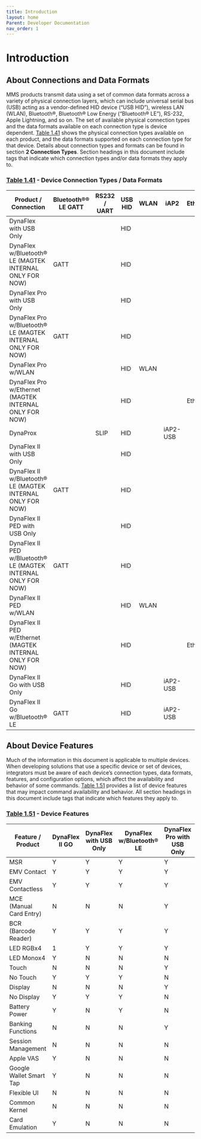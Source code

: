 ```yaml
---
title: Introduction
layout: home
Parent: Developer Documentation
nav_order: 1
---
```




# Introduction


  
## About Connections and Data Formats

MMS products transmit data using a set of common data formats across a variety of physical connection layers, which can include universal serial bus (USB) acting as a vendor-defined HID device (“USB HID”), wireless LAN (WLAN), Bluetooth®, Bluetooth® Low Energy (“Bluetooth® LE”), RS-232, Apple Lightning, and so on. The set of available physical connection types and the data formats available on each connection type is device dependent. [Table 1.41](#table-1-41) shows the physical connection types available on each product, and the data formats supported on each connection type for that device. Details about connection types and formats can be found in section **2 Connection Types**. Section headings in this document include tags that indicate which connection types and/or data formats they apply to.

### [Table 1.41](#table-1-41) - Device Connection Types / Data Formats

| Product / Connection                                           | Bluetooth®® LE GATT | RS232 / UART | USB HID | WLAN | iAP2     | Ethernet |
|----------------------------------------------------------------|---------------------|--------------|---------|------|----------|----------|
| DynaFlex with USB Only                                         |                     |              | HID     |      |          |          |
| DynaFlex w/Bluetooth® LE (MAGTEK INTERNAL ONLY FOR NOW)        | GATT                |              | HID     |      |          |          |
| DynaFlex Pro with USB Only                                     |                     |              | HID     |      |          |          |
| DynaFlex Pro w/Bluetooth® LE (MAGTEK INTERNAL ONLY FOR NOW)    | GATT                |              | HID     |      |          |          |
| DynaFlex Pro w/WLAN                                            |                     |              | HID     | WLAN |          |          |
| DynaFlex Pro w/Ethernet (MAGTEK INTERNAL ONLY FOR NOW)         |                     |              | HID     |      |          | Ethernet |
| DynaProx                                                       |                     | SLIP         | HID     |      | iAP2-USB |          |
| DynaFlex II with USB Only                                      |                     |              | HID     |      |          |          |
| DynaFlex II w/Bluetooth® LE (MAGTEK INTERNAL ONLY FOR NOW)     | GATT                |              | HID     |      |          |          |
| DynaFlex II PED with USB Only                                  |                     |              | HID     |      |          |          |
| DynaFlex II PED w/Bluetooth® LE (MAGTEK INTERNAL ONLY FOR NOW) | GATT                |              | HID     |      |          |          |
| DynaFlex II PED w/WLAN                                         |                     |              | HID     | WLAN |          |          |
| DynaFlex II PED w/Ethernet (MAGTEK INTERNAL ONLY FOR NOW)      |                     |              | HID     |      |          | Ethernet |
| DynaFlex II Go with USB Only                                   |                     |              | HID     |      | iAP2-USB |          |
| DynaFlex II Go w/Bluetooth® LE                                 | GATT                |              | HID     |      | iAP2-USB |          |

## About Device Features

Much of the information in this document is applicable to multiple devices. When developing solutions that use a specific device or set of devices, integrators must be aware of each device’s connection types, data formats, features, and configuration options, which affect the availability and behavior of some commands. [Table 1.51](#table-1-51) provides a list of device features that may impact command availability and behavior. All section headings in this document include tags that indicate which features they apply to.

### [Table 1.51](#table-1-51) - Device Features

| Feature / Product       | DynaFlex II GO | DynaFlex with USB Only | DynaFlex w/Bluetooth® LE | DynaFlex Pro with USB Only | DynaFlex Pro with Bluetooth® LE | DynaFlex Pro with WLAN | DynaFlex Pro with Ethernet | DynaProx | DynaFlex II with USB Only | DynaFlex II w/Bluetooth® LE | DynaFlex II PED with USB Only | DynaFlex II PED with Bluetooth® LE | DynaFlex II PED with WLAN | DynaFlex II PED with Ethernet |
|-------------------------|----------------|------------------------|--------------------------|----------------------------|---------------------------------|------------------------|----------------------------|----------|---------------------------|-----------------------------|-------------------------------|------------------------------------|---------------------------|-------------------------------|
| MSR                     | Y              | Y                      | Y                        | Y                          | Y                               | Y                      | Y                          | N        | Y                         | Y                           | Y                             | Y                                  | Y                         | Y                             |
| EMV Contact             | Y              | Y                      | Y                        | Y                          | Y                               | Y                      | Y                          | N        | Y                         | Y                           | Y                             | Y                                  | Y                         | Y                             |
| EMV Contactless         | Y              | Y                      | Y                        | Y                          | Y                               | Y                      | Y                          | Y        | Y                         | Y                           | Y                             | Y                                  | Y                         | Y                             |
| MCE (Manual Card Entry) | N              | N                      | N                        | Y                          | Y                               | Y                      | Y                          | N        | N                         | N                           | Y                             | Y                                  | Y                         | Y                             |
| BCR (Barcode Reader)    | Y              | Y                      | Y                        | Y                          | Y                               | Y                      | Y                          | Y        | Y                         | Y                           | Y                             | Y                                  | Y                         | Y                             |
| LED RGBx4               | 1              | Y                      | Y                        | Y                          | Y                               | Y                      | Y                          | N        | Y                         | Y                           | Y                             | Y                                  | Y                         | Y                             |
| LED Monox4              | Y              | N                      | N                        | N                          | N                               | N                      | N                          | Y        | N                         | N                           | N                             | N                                  | N                         | N                             |
| Touch                   | N              | N                      | N                        | Y                          | Y                               | Y                      | Y                          | N        | N                         | N                           | Y                             | Y                                  | Y                         | Y                             |
| No Touch                | Y              | Y                      | Y                        | N                          | N                               | N                      | N                          | Y        | Y                         | Y                           | N                             | N                                  | N                         | N                             |
| Display                 | N              | N                      | N                        | Y                          | Y                               | Y                      | Y                          | N        | N                         | N                           | Y                             | Y                                  | Y                         | Y                             |
| No Display              | Y              | Y                      | Y                        | N                          | N                               | N                      | N                          | Y        | Y                         | Y                           | N                             | N                                  | N                         | N                             |
| Battery Power           | Y              | N                      | Y                        | N                          | Y                               | Y                      | Y                          | N        | N                         | Y                           | N                             | Y                                  | Y                         | Y                             |
| Banking Functions       | N              | N                      | N                        | Y                          | Y                               | Y                      | Y                          | N        | N                         | N                           | Y                             | Y                                  | Y                         | Y                             |
| Session Management      | N              | N                      | N                        | N                          | N                               | Y                      | N                          | N        | N                         | N                           | N                             | N                                  | Y                         | N                             |
| Apple VAS               | Y              | N                      | N                        | N                          | N                               | N                      | N                          | Y        | Y                         | Y                           | Y                             | Y                                  | Y                         | Y                             |
| Google Wallet Smart Tap | Y              | N                      | N                        | N                          | N                               | N                      | N                          | Y        | Y                         | Y                           | Y                             | Y                                  | Y                         | Y                             |
| Flexible UI             | N              | N                      | N                        | N                          | N                               | N                      | N                          | N        | N                         | N                           | Y                             | Y                                  | Y                         | Y                             |
| Common Kernel           | N              | N                      | N                        | N                          | N                               | N                      | N                          | Y        | Y                         | Y                           | Y                             | Y                                  | Y                         | Y                             |
| Card Emulation          | Y              | N                      | N                        | N                          | N                               | N                      | N                          | Y        | Y                         | Y                           | Y                             | Y                                  | Y                         | Y                             |
